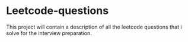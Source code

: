 # Leetcode-questions
This project will contain a description of all the leetcode questions that i solve for the interview preparation.
